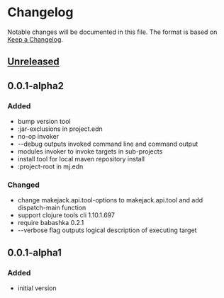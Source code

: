 # Changelog

Notable changes will be documented in this file. The format is based on
[Keep a Changelog](http://keepachangelog.com).

## [Unreleased]

## 0.0.1-alpha2

### Added
- bump version tool
- :jar-exclusions in project.edn
- no-op invoker
- --debug outputs invoked command line and command output
- modules invoker to invoke targets in sub-projects
- install tool for local maven repository install
- :project-root in mj.edn

### Changed
- change makejack.api.tool-options to makejack.api.tool and add
  dispatch-main function
- support clojure tools cli 1.10.1.697
- require babashka 0.2.1
- --verbose flag outputs logical description of executing target


## 0.0.1-alpha1
### Added
- initial version



[Unreleased]: https://github.com/hugoduncan/makejack/compare/v0.0.1-alpha2...HEAD
